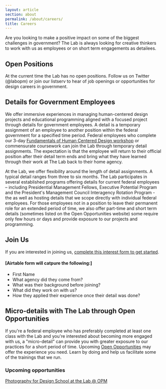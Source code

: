 ```yaml
---
layout: article
section: about
permalink: /about/careers/
title: Careers
---
```


Are you looking to make a positive impact on some of the biggest challenges in government? The Lab is always looking for creative thinkers to work with us as employees or on short term engagements as detailees.

## Open Positions

At the current time the Lab has no open positions. Follow us on Twitter (@labopm) or join our listserv to hear of job openings or opportunities for design careers in government.

## Details for Government Employees

We offer immersive experiences in managing human-centered design projects and educational programming aligned with a focused project through details for government employees. A detail is a temporary assignment of an employee to another position within the federal government for a specified time period. Federal employees who complete our 3-day <a href="https://leadership.opm.gov/programs.aspx?course=234">Fundamentals of Human Centered Design workshop</a> or commensurate coursework can join the Lab through temporary detail assignments. The expectation is that the employee will return to their official position after their detail term ends and bring what they have learned through their work at The Lab back to their home agency.

At the Lab, we offer flexibility around the length of detail assignments. A typical detail ranges from three to six months. The Lab participates in several established programs offering details for current federal employees  – including Presidential Management Fellows, Executive Potential Program and the President's Management Council Interagency Rotation Program - the as well as hosting details that we scope directly with individual federal employees. For those employees not in a position to leave their permanent role for an extended period of time, we also offer part-time and short term details (sometimes listed on the Open Opportunities website) some require only few hours or days and provide exposure to our projects and programming.

## Join Us
If you are interested in joining us, <a href="https://www.airtable.com">complete this interest form to get started</a>.

#### [Airtable form will catpure the following:]

* First Name
* What agency did they come from?
* What was their background before joining?
* What did they work on with us?
* How they applied their experience once their detail was done?

## Micro-details with The Lab through Open Opportunities

If you're a federal employee who has preferably completed at least one class with the Lab and you're interested about becoming more engaged with us, a "micro-detail" can provide you with greater exposure to our practices for a short period of time. Upcoming <a href="https://openopps.usajobs.gov">Open Opportunities</a> may offer the experience you need. Learn by doing and help us facilitate some of the trainings that we run.

### Upcoming opportunities

<a href="https://openopps.usajobs.gov/tasks/923">Photography for Design School at the Lab @ OPM</a>
